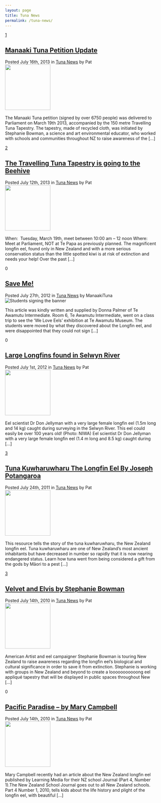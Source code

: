 ```yaml
---
layout: page
title: Tuna News
permalink: /tuna-news/
---
```


<div class="content">
	<div class="blogpost">
		<div class="comments"><a href="/tuna-news/manaaki-tuna-petition-update/#comments">1</a></div>
		<h2 class="title"><a href="/tuna-news/manaaki-tuna-petition-update/" rel="bookmark" title="Permanent Link to Manaaki Tuna Petition Update">Manaaki Tuna Petition Update</a></h2>
		<div class="meta">Posted July 16th, 2013 in <a href="/category/tuna-news/" rel="category tag">Tuna News</a> by Pat</div>
		<div class="entry"> <img width="150" height="150" src="/images/eel_hiding-150x150.jpg" class="attachment-150x150 size-150x150 wp-post-image" alt="" srcset="/images/eel_hiding-150x150.jpg 150w, /images/eel_hiding-300x300.jpg 300w, /images/eel_hiding-50x50.jpg 50w, /images/eel_hiding-25x25.jpg 25w, /images/eel_hiding.jpg 360w" sizes="(max-width: 150px) 100vw, 150px" />
			<p>The Manaaki Tuna petition (signed by over 6750 people) was delivered to Parliament on March 19th 2013, accompanied by the 150 metre Travelling Tuna Tapestry. The tapestry, made of recycled cloth, was initiated by Stephanie Bowman, a science and art environmental educator, who worked with schools and communities throughout NZ to raise awareness of the [&hellip;]</p>
		</div>
	</div>
	<div class="blogpost">
		<div class="comments"><a href="/tuna-news/the-travelling-tuna-tapestry-is-going-to-the-beehive/#comments">2</a></div>
		<h2 class="title"><a href="/tuna-news/the-travelling-tuna-tapestry-is-going-to-the-beehive/" rel="bookmark" title="Permanent Link to The Travelling Tuna Tapestry is going to the Beehive">The Travelling Tuna Tapestry is going to the Beehive</a></h2>
		<div class="meta">Posted July 12th, 2013 in <a href="/category/tuna-news/" rel="category tag">Tuna News</a> by Pat</div>
		<div class="entry"> <img width="150" height="150" src="/images/advertisement-for-the-march1-150x150.jpg" class="attachment-150x150 size-150x150 wp-post-image" alt="" srcset="/images/advertisement-for-the-march1-150x150.jpg 150w, /images/advertisement-for-the-march1-50x50.jpg 50w, /images/advertisement-for-the-march1-25x25.jpg 25w" sizes="(max-width: 150px) 100vw, 150px" />
			<p>When:&nbsp; Tuesday, March 19th, meet between 10:00 am &#8211; 12 noon Where: Meet at Parliament, NOT at Te Papa as previously planned. The magnificent longfin eel, found only in New Zealand and with a more serious conservation status than the little spotted kiwi is at risk of extinction and needs your help! Over the past [&hellip;]</p>
		</div>
	</div>
	<div class="blogpost">
		<div class="comments"><span>0</span>
		</div>
		<h2 class="title"><a href="/tuna-news/save-me/" rel="bookmark" title="Permanent Link to Save Me!">Save Me!</a></h2>
		<div class="meta">Posted July 27th, 2012 in <a href="/category/tuna-news/" rel="category tag">Tuna News</a> by ManaakiTuna</div>
		<div class="entry"> <img width="150" height="150" src="/images/signing-the-eel-150x150.png" class="attachment-150x150 size-150x150 wp-post-image" alt="Students signing the banner" srcset="/images/signing-the-eel-150x150.png 150w, /images/signing-the-eel-50x50.png 50w, /images/signing-the-eel-25x25.png 25w" sizes="(max-width: 150px) 100vw, 150px" />
			<p>This article was kindly written and supplied by Donna Palmer of Te Awamutu Intermediate. Room 6, Te Awamutu Intermediate, went on a class trip to see the ‘We Love Eels’ exhibition at Te Awamutu Museum. The students were moved by what they discovered about the Longfin eel, and were disappointed that they could not sign [&hellip;]</p>
		</div>
	</div>
	<div class="blogpost">
		<div class="comments"><span>0</span>
		</div>
		<h2 class="title"><a href="/tuna-news/large-longfins-found-in-selwyn-river/" rel="bookmark" title="Permanent Link to Large Longfins found in Selwyn River">Large Longfins found in Selwyn River</a></h2>
		<div class="meta">Posted July 1st, 2012 in <a href="/category/tuna-news/" rel="category tag">Tuna News</a> by Pat</div>
		<div class="entry"> <img width="150" height="150" src="/images/bigselwynlongfin-150x150.jpg" class="attachment-150x150 size-150x150 wp-post-image" alt="" srcset="/images/bigselwynlongfin-150x150.jpg 150w, /images/bigselwynlongfin-50x50.jpg 50w, /images/bigselwynlongfin-25x25.jpg 25w" sizes="(max-width: 150px) 100vw, 150px" />
			<p>Eel scientist Dr Don Jellyman with a very large female longfin eel (1.5m long and 14 kg) caught during surveying in the Selwyn River. This eel could easily be over 100 years old! (Photo: NIWA) Eel scientist Dr Don Jellyman with a very large female longfin eel (1.4 m long and 8.5 kg) caught during [&hellip;]</p>
		</div>
	</div>
	<div class="blogpost">
		<div class="comments"><a href="/tuna-news/tuna-kuwharuwharu-the-longfin-eel-by-joseph-potangaroa/#comments">3</a></div>
		<h2 class="title"><a href="/tuna-news/tuna-kuwharuwharu-the-longfin-eel-by-joseph-potangaroa/" rel="bookmark" title="Permanent Link to Tuna Kuwharuwharu The Longfin Eel By Joseph Potangaroa">Tuna Kuwharuwharu The Longfin Eel By Joseph Potangaroa</a></h2>
		<div class="meta">Posted July 24th, 2011 in <a href="/category/tuna-news/" rel="category tag">Tuna News</a> by Pat</div>
		<div class="entry"> <img width="150" height="150" src="/images/Tuna-Kuwharuwharu-Longfin-Eel-square-150x150.jpg" class="attachment-150x150 size-150x150 wp-post-image" alt="" srcset="/images/Tuna-Kuwharuwharu-Longfin-Eel-square-150x150.jpg 150w, /images/Tuna-Kuwharuwharu-Longfin-Eel-square-300x300.jpg 300w, /images/Tuna-Kuwharuwharu-Longfin-Eel-square-50x50.jpg 50w, /images/Tuna-Kuwharuwharu-Longfin-Eel-square-25x25.jpg 25w, /images/Tuna-Kuwharuwharu-Longfin-Eel-square.jpg 519w" sizes="(max-width: 150px) 100vw, 150px" />
			<p>This resource tells the story of the tuna kuwharuwharu, the New Zealand longfin eel. Tuna kuwharuwharu are one of New Zealand’s most ancient inhabitants but have decreased in number so rapidly that it is now nearing endangered status. Learn how tuna went from being considered a gift from the gods by Māori to a pest [&hellip;]</p>
		</div>
	</div>
	<div class="blogpost">
		<div class="comments"><a href="/tuna-news/velvet-and-elvis/#comments">3</a></div>
		<h2 class="title"><a href="/tuna-news/velvet-and-elvis/" rel="bookmark" title="Permanent Link to Velvet and Elvis by Stephanie Bowman">Velvet and Elvis by Stephanie Bowman</a></h2>
		<div class="meta">Posted July 14th, 2010 in <a href="/category/tuna-news/" rel="category tag">Tuna News</a> by Pat</div>
		<div class="entry"> <img width="150" height="150" src="/images/02-150x150.jpg" class="attachment-150x150 size-150x150 wp-post-image" alt="" srcset="/images/02-150x150.jpg 150w, /images/02-300x300.jpg 300w, /images/02-50x50.jpg 50w, /images/02-25x25.jpg 25w, /images/02.jpg 552w" sizes="(max-width: 150px) 100vw, 150px" />
			<p>American Artist and eel campaigner Stephanie Bowman is touring New Zealand to raise awareness regarding the longfin eel’s biological and cultural significance in order to save it from extinction. Stephanie is working with groups in New Zealand and beyond to create a looooooooooong eel appliqué tapestry that will be displayed in public spaces throughout New [&hellip;]</p>
		</div>
	</div>
	<div class="blogpost">
		<div class="comments"><span>0</span>
		</div>
		<h2 class="title"><a href="/tuna-news/pacific-paradise/" rel="bookmark" title="Permanent Link to Pacific Paradise &#8211; by Mary Campbell">Pacific Paradise &#8211; by Mary Campbell</a></h2>
		<div class="meta">Posted July 14th, 2010 in <a href="/category/tuna-news/" rel="category tag">Tuna News</a> by Pat</div>
		<div class="entry"> <img width="150" height="150" src="/images/thum-150x150.png" class="attachment-150x150 size-150x150 wp-post-image" alt="" srcset="/images/thum-150x150.png 150w, /images/thum-300x300.png 300w, /images/thum-50x50.png 50w, /images/thum-25x25.png 25w, /images/thum.png 539w" sizes="(max-width: 150px) 100vw, 150px" />
			<p>Mary Campbell recently had an article about the New Zealand longfin eel published by Learning Media for their NZ school Journal (Part 4, Number 1).The New Zealand School Journal goes out to all New Zealand schools. Part 4 Number 1, 2010, tells kids about the life history and plight of the longfin eel, with beautiful [&hellip;]</p>
		</div>
	</div>
	<div class="navigation">
		<div class="alignleft"></div>
		<div class="alignright"></div>
	</div>
</div>
